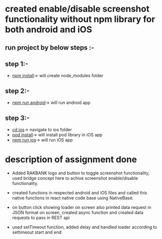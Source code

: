 # created enable/disable screenshot functionality without npm library for both android and iOS

## run project by below steps :-

## step 1:-

- [npm install]()-> will create node_modules folder

## step 2:-

- [npm run android]()-> will run android app

## step 3:-

- [cd ios]()-> navigate to ios folder
- [pod install]()-> will install pod library in iOS app
- [npm run ios]()-> will run iOS app

# description of assignment done

- Added RAKBANK logo and button to toggle screenshot functionality, used bridge concept here to achive screenshot enable/disable functionality.

- created functions in respected android and iOS files and called this native functions in react native code base using NativeBase.

- on button click showing loader on screen also printed data request in JSON format on screen, created async function and created data requests to pass in REST api

- used setTimeout function, added delay and handled loader according to settimeout start and end
